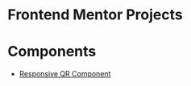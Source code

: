 # Frontend Mentor Projects

# Components
 - [Responsive QR Component](https://www.frontendmentor.io/solutions/responsive-qr-page-with-flexbox-Mf9YZBq75)